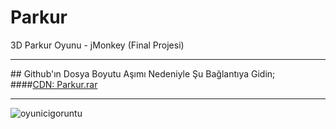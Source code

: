 # Parkur
3D Parkur Oyunu - jMonkey (Final Projesi)
<hr>
## Github'ın Dosya Boyutu Aşımı Nedeniyle Şu Bağlantıya Gidin;
<br>
####<a href="https://selimdoyranli.com/cdn/Parkur.rar" target="_blank">CDN: Parkur.rar</a>
<hr>

![oyunicigoruntu](https://user-images.githubusercontent.com/22690563/34367450-e700991c-eabb-11e7-97a9-d8d46ef2f626.jpeg)

